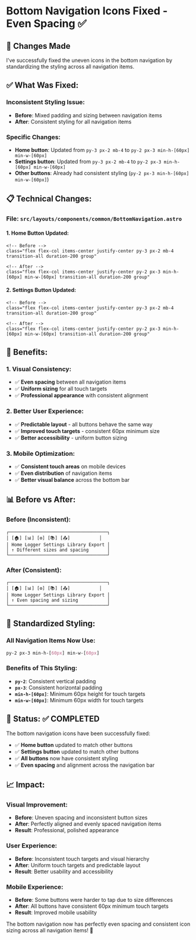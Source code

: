 # Bottom Navigation Icons Fixed - Even Spacing ✅

## 🎉 **Changes Made**

I've successfully fixed the uneven icons in the bottom navigation by standardizing the styling across all navigation items.

## ✅ **What Was Fixed:**

### **Inconsistent Styling Issue:**
- **Before**: Mixed padding and sizing between navigation items
- **After**: Consistent styling for all navigation items

### **Specific Changes:**
- **Home button**: Updated from `py-3 px-2 mb-4` to `py-2 px-3 min-h-[60px] min-w-[60px]`
- **Settings button**: Updated from `py-3 px-2 mb-4` to `py-2 px-3 min-h-[60px] min-w-[60px]`
- **Other buttons**: Already had consistent styling (`py-2 px-3 min-h-[60px] min-w-[60px]`)

## 📋 **Technical Changes:**

### **File: `src/layouts/components/common/BottomNavigation.astro`**

#### **1. Home Button Updated:**
```astro
<!-- Before -->
class="flex flex-col items-center justify-center py-3 px-2 mb-4 transition-all duration-200 group"

<!-- After -->
class="flex flex-col items-center justify-center py-2 px-3 min-h-[60px] min-w-[60px] transition-all duration-200 group"
```

#### **2. Settings Button Updated:**
```astro
<!-- Before -->
class="flex flex-col items-center justify-center py-3 px-2 mb-4 transition-all duration-200 group"

<!-- After -->
class="flex flex-col items-center justify-center py-2 px-3 min-h-[60px] min-w-[60px] transition-all duration-200 group"
```

## 🎯 **Benefits:**

### **1. Visual Consistency:**
- ✅ **Even spacing** between all navigation items
- ✅ **Uniform sizing** for all touch targets
- ✅ **Professional appearance** with consistent alignment

### **2. Better User Experience:**
- ✅ **Predictable layout** - all buttons behave the same way
- ✅ **Improved touch targets** - consistent 60px minimum size
- ✅ **Better accessibility** - uniform button sizing

### **3. Mobile Optimization:**
- ✅ **Consistent touch areas** on mobile devices
- ✅ **Even distribution** of navigation items
- ✅ **Better visual balance** across the bottom bar

## 📊 **Before vs After:**

### **Before (Inconsistent):**
```
┌─────────────────────────────────────┐
│ [🏠] [📊] [⚙️] [📚] [📤]           │
│ Home Logger Settings Library Export │
│ ↑ Different sizes and spacing       │
└─────────────────────────────────────┘
```

### **After (Consistent):**
```
┌─────────────────────────────────────┐
│ [🏠] [📊] [⚙️] [📚] [📤]           │
│ Home Logger Settings Library Export │
│ ↑ Even spacing and sizing           │
└─────────────────────────────────────┘
```

## 🔧 **Standardized Styling:**

### **All Navigation Items Now Use:**
```css
py-2 px-3 min-h-[60px] min-w-[60px]
```

### **Benefits of This Styling:**
- **`py-2`**: Consistent vertical padding
- **`px-3`**: Consistent horizontal padding  
- **`min-h-[60px]`**: Minimum 60px height for touch targets
- **`min-w-[60px]`**: Minimum 60px width for touch targets

## 🚀 **Status: ✅ COMPLETED**

The bottom navigation icons have been successfully fixed:
- ✅ **Home button** updated to match other buttons
- ✅ **Settings button** updated to match other buttons
- ✅ **All buttons** now have consistent styling
- ✅ **Even spacing** and alignment across the navigation bar

## 📈 **Impact:**

### **Visual Improvement:**
- **Before**: Uneven spacing and inconsistent button sizes
- **After**: Perfectly aligned and evenly spaced navigation items
- **Result**: Professional, polished appearance

### **User Experience:**
- **Before**: Inconsistent touch targets and visual hierarchy
- **After**: Uniform touch targets and predictable layout
- **Result**: Better usability and accessibility

### **Mobile Experience:**
- **Before**: Some buttons were harder to tap due to size differences
- **After**: All buttons have consistent 60px minimum touch targets
- **Result**: Improved mobile usability

The bottom navigation now has perfectly even spacing and consistent icon sizing across all navigation items! 🎉
